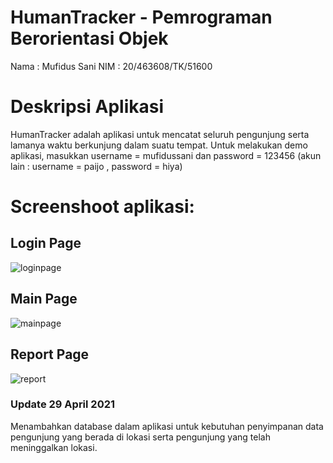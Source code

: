 # HumanTracker - Pemrograman Berorientasi Objek
Nama : Mufidus Sani
NIM : 20/463608/TK/51600

# Deskripsi Aplikasi
HumanTracker adalah aplikasi untuk mencatat seluruh pengunjung serta lamanya waktu berkunjung dalam suatu tempat. Untuk melakukan demo aplikasi, masukkan username = mufidussani dan password = 123456 (akun lain : username = paijo , password = hiya)

# Screenshoot aplikasi:
## Login Page
![loginpage](https://user-images.githubusercontent.com/73144184/114256457-9288d900-99e3-11eb-9940-eb208a231f1c.png)

## Main Page
![mainpage](https://user-images.githubusercontent.com/73144184/114256458-93ba0600-99e3-11eb-9355-56b581390de9.png)

## Report Page
![report](https://user-images.githubusercontent.com/73144184/114256459-94529c80-99e3-11eb-987c-3e36e4b1f91c.png)

### Update 29 April 2021
Menambahkan database dalam aplikasi untuk kebutuhan penyimpanan data pengunjung yang berada di lokasi serta pengunjung yang telah meninggalkan lokasi.
